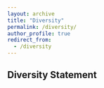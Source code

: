```yaml
---
layout: archive
title: "Diversity"
permalink: /diversity/
author_profile: true
redirect_from:
  - /diversity
---
```


## Diversity Statement

